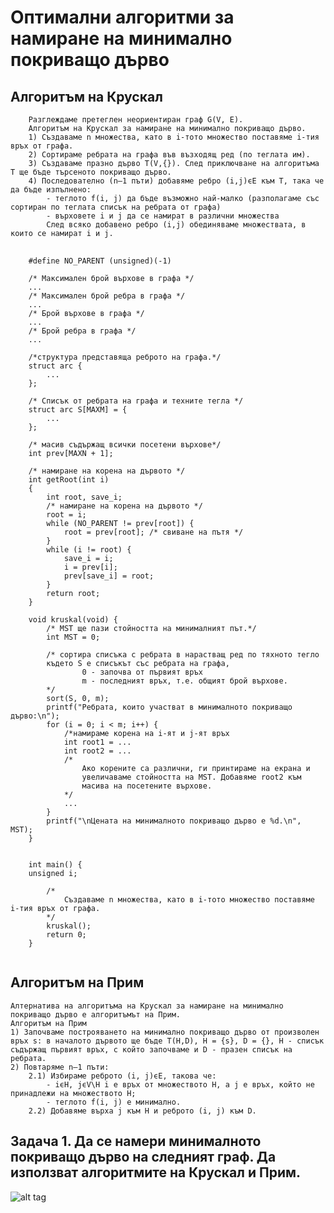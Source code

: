 
# Оптимални алгоритми за намиране на минимално покриващо дърво


## Алгоритъм на Крускал
```
    Разглеждаме претеглен неориентиран граф G(V, E).  
    Алгоритъм на Крускал за намиране на минимално покриващо дърво. 
    1) Създаваме n множества, като в i-тото множество поставяме i-тия връх от графа. 
    2) Сортираме ребрата на графа във възходящ ред (по теглата им). 
    3) Създаваме празно дърво T(V,{}). След приключване на алгоритъма T ще бъде търсеното покриващо дърво.  
    4) Последователно (n–1 пъти) добавяме ребро (i,j)ϵЕ към T, така че да бъде изпълнено: 
        - теглото f(i, j) да бъде възможно най-малко (разполагаме със сортиран по теглата списък на ребрата от графа) 
        - върховете i и j да се намират в различни множества 
        След всяко добавено ребро (i,j) обединяваме множествата, в които се намират i и j.  
```
<pre>
    <code>
    #define NO_PARENT (unsigned)(-1)

    /* Максимален брой върхове в графа */
    ...
    /* Максимален брой ребра в графа */
    ...
    /* Брой върхове в графа */ 
    ...
    /* Брой ребра в графа */ 
    ...

    /*структура представяща реброто на графа.*/
    struct arc {
        ...
    };

    /* Списък от ребрата на графа и техните тегла */
    struct arc S[MAXM] = {  
        ...
    };

    /* масив съдържащ всички посетени върхове*/
    int prev[MAXN + 1];

    /* намиране на корена на дървото */
    int getRoot(int i)
    { 
        int root, save_i;
        /* намиране на корена на дървото */
        root = i;
        while (NO_PARENT != prev[root]) {
            root = prev[root]; /* свиване на пътя */
        }
        while (i != root) {
            save_i = i;
            i = prev[i];
            prev[save_i] = root;
        }
        return root;
    }

    void kruskal(void) { 
        /* MST ще пази стойността на минималният път.*/
        int MST = 0;

        /* сортира списъка с ребрата в нарастващ ред по тяхното тегло 
        където S е списъкът със ребрата на графа, 
                0 - започва от първият връх
                m - последният връх, т.е. общият брой върхове.
        */ 
        sort(S, 0, m);
        printf("Ребрата, които участват в минималното покриващо дърво:\n"); 
        for (i = 0; i < m; i++) {
            /*намираме корена на i-ят и j-ят връх
            int root1 = ...
            int root2 = ...
            /*
                Ако корените са различни, ги принтираме на екрана и 
                увеличаваме стойността на MST. Добавяме root2 към 
                масива на посетените върхове.
            */
            ...
        }
        printf("\nЦената на минималното покриващо дърво е %d.\n", MST); 
    }
    
    
    int main() {
    unsigned i;
        
        /*
            Създаваме n множества, като в i-тото множество поставяме i-тия връх от графа. 
        */
        kruskal();
        return 0;
    }
    </code>
</pre>

## Алгоритъм на Прим
```
Алтернатива нa алгоритъма на Крускал за намиране на минимално покриващо дърво е алгоритъмът на Прим.  
Алгоритъм на Прим 
1) Започваме построяването на минимално покриващо дърво от произволен връх s: в началото дървото ще бъде T(H,D), H = {s}, D = {}, H - списък съдържащ първият връх, с който започваме и D - празен списък на ребрата. 
2) Повтаряме n–1 пъти:  
    2.1) Избираме реброто (i, j)ϵЕ, такова че: 
        - iϵH, jϵV\H i e връх от множеството H, a j e връх, който не принадлежи на множеството H; 
        - теглото f(i, j) е минимално. 
    2.2) Добавяме върха j към H и реброто (i, j) към D. 
```

## Задача 1. Да се намери минималното покриващо дърво на следният граф. Да използват алгоритмите на Крускал и Прим.
![alt tag](https://github.com/milenaangelova1/DiscreteStructures/blob/master/images/graph2.PNG)



